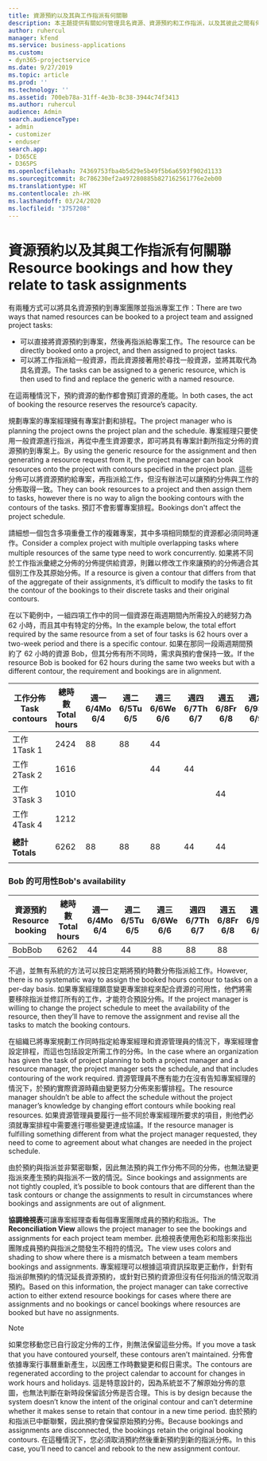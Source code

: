 ```yaml
---
title: 資源預約以及其與工作指派有何關聯
description: 本主題提供有關如何管理具名資源、資源預約和工作指派，以及其彼此之間有何關聯的資訊。
author: ruhercul
manager: kfend
ms.service: business-applications
ms.custom:
- dyn365-projectservice
ms.date: 9/27/2019
ms.topic: article
ms.prod: ''
ms.technology: ''
ms.assetid: 700eb78a-31ff-4e3b-8c38-3944c74f3413
ms.author: ruhercul
audience: Admin
search.audienceType:
- admin
- customizer
- enduser
search.app:
- D365CE
- D365PS
ms.openlocfilehash: 74369753fba4b5d29e5b49f5b6a6593f902d1133
ms.sourcegitcommit: 8c786230ef2a497280885b827162561776e2eb00
ms.translationtype: HT
ms.contentlocale: zh-HK
ms.lasthandoff: 03/24/2020
ms.locfileid: "3757208"
---
```

# <a name="resource-bookings-and-how-they-relate-to-task-assignments"></a><span data-ttu-id="6beca-103">資源預約以及其與工作指派有何關聯</span><span class="sxs-lookup"><span data-stu-id="6beca-103">Resource bookings and how they relate to task assignments</span></span>


<span data-ttu-id="6beca-104">有兩種方式可以將具名資源預約到專案團隊並指派專案工作：</span><span class="sxs-lookup"><span data-stu-id="6beca-104">There are two ways that named resources can be booked to a project team and assigned project tasks:</span></span>

- <span data-ttu-id="6beca-105">可以直接將資源預約到專案，然後再指派給專案工作。</span><span class="sxs-lookup"><span data-stu-id="6beca-105">The resource can be directly booked onto a project, and then assigned to project tasks.</span></span>
- <span data-ttu-id="6beca-106">可以將工作指派給一般資源，而此資源接著用於尋找一般資源，並將其取代為具名資源。</span><span class="sxs-lookup"><span data-stu-id="6beca-106">The tasks can be assigned to a generic resource, which is then used to find and replace the generic with a named resource.</span></span> 

<span data-ttu-id="6beca-107">在這兩種情況下，預約資源的動作都會預訂資源的產能。</span><span class="sxs-lookup"><span data-stu-id="6beca-107">In both cases, the act of booking the resource reserves the resource’s capacity.</span></span>

<span data-ttu-id="6beca-108">規劃專案的專案經理擁有專案計劃和排程。</span><span class="sxs-lookup"><span data-stu-id="6beca-108">The project manager who is planning the project owns the project plan and the schedule.</span></span> <span data-ttu-id="6beca-109">專案經理只要使用一般資源進行指派，再從中產生資源要求，即可將具有專案計劃所指定分佈的資源預約到專案上。</span><span class="sxs-lookup"><span data-stu-id="6beca-109">By using the generic resource for the assignment and then generating a resource request from it, the project manager can book resources onto the project with contours specified in the project plan.</span></span> <span data-ttu-id="6beca-110">這些分佈可以將資源預約給專案，再指派給工作，但沒有辦法可以讓預約分佈與工作的分佈取得一致。</span><span class="sxs-lookup"><span data-stu-id="6beca-110">They can book resources to a project and then assign them to tasks, however there is no way to align the booking contours with the contours of the tasks.</span></span> <span data-ttu-id="6beca-111">預訂不會影響專案排程。</span><span class="sxs-lookup"><span data-stu-id="6beca-111">Bookings don't affect the project schedule.</span></span>

<span data-ttu-id="6beca-112">請細想一個包含多項重疊工作的複雜專案，其中多項相同類型的資源都必須同時運作。</span><span class="sxs-lookup"><span data-stu-id="6beca-112">Consider a complex project with multiple overlapping tasks where multiple resources of the same type need to work concurrently.</span></span> <span data-ttu-id="6beca-113">如果將不同於工作指派彙總之分佈的分佈提供給資源，則難以修改工作來讓預約的分佈適合其個別工作及其原始分佈。</span><span class="sxs-lookup"><span data-stu-id="6beca-113">If a resource is given a contour that differs from that of the aggregate of their assignments, it’s difficult to modify the tasks to fit the contour of the bookings to their discrete tasks and their original contours.</span></span>

<span data-ttu-id="6beca-114">在以下範例中，一組四項工作中的同一個資源在兩週期間內所需投入的總努力為 62 小時，而且其中有特定的分佈。</span><span class="sxs-lookup"><span data-stu-id="6beca-114">In the example below, the total effort required by the same resource from a set of four tasks is 62 hours over a two-week period and there is a specific contour.</span></span> <span data-ttu-id="6beca-115">如果在那同一段兩週期間預約了 62 小時的資源 Bob，但其分佈有所不同時，需求與預約會保持一致。</span><span class="sxs-lookup"><span data-stu-id="6beca-115">If the resource Bob is booked for 62 hours during the same two weeks but with a different contour, the requirement and bookings are in alignment.</span></span>

| <span data-ttu-id="6beca-116">**工作分佈**</span><span class="sxs-lookup"><span data-stu-id="6beca-116">**Task contours**</span></span>    | <span data-ttu-id="6beca-117">**總時數**</span><span class="sxs-lookup"><span data-stu-id="6beca-117">**Total hours**</span></span> | <span data-ttu-id="6beca-118">週一 6/4</span><span class="sxs-lookup"><span data-stu-id="6beca-118">Mo 6/4</span></span> | <span data-ttu-id="6beca-119">週二 6/5</span><span class="sxs-lookup"><span data-stu-id="6beca-119">Tu 6/5</span></span> | <span data-ttu-id="6beca-120">週三 6/6</span><span class="sxs-lookup"><span data-stu-id="6beca-120">We 6/6</span></span> | <span data-ttu-id="6beca-121">週四 6/7</span><span class="sxs-lookup"><span data-stu-id="6beca-121">Th 6/7</span></span> | <span data-ttu-id="6beca-122">週五 6/8</span><span class="sxs-lookup"><span data-stu-id="6beca-122">Fr 6/8</span></span> | <span data-ttu-id="6beca-123">週六 6/9</span><span class="sxs-lookup"><span data-stu-id="6beca-123">Sa 6/9</span></span> | <span data-ttu-id="6beca-124">週日 6/10</span><span class="sxs-lookup"><span data-stu-id="6beca-124">Su 6/10</span></span> | <span data-ttu-id="6beca-125">週一 6/11</span><span class="sxs-lookup"><span data-stu-id="6beca-125">Mo 6/11</span></span> | <span data-ttu-id="6beca-126">週二 6/12</span><span class="sxs-lookup"><span data-stu-id="6beca-126">Tu 6/12</span></span> | <span data-ttu-id="6beca-127">週三 6/13</span><span class="sxs-lookup"><span data-stu-id="6beca-127">We 6/13</span></span> | <span data-ttu-id="6beca-128">週四 6/14</span><span class="sxs-lookup"><span data-stu-id="6beca-128">Th 6/14</span></span> | <span data-ttu-id="6beca-129">週五 6/15</span><span class="sxs-lookup"><span data-stu-id="6beca-129">Fr 6/15</span></span> |
|----------------------|-----------------|--------|--------|--------|--------|--------|--------|---------|---------|---------|---------|---------|---------|
| <span data-ttu-id="6beca-130">工作 1</span><span class="sxs-lookup"><span data-stu-id="6beca-130">Task 1</span></span>               | <span data-ttu-id="6beca-131">24</span><span class="sxs-lookup"><span data-stu-id="6beca-131">24</span></span>              | <span data-ttu-id="6beca-132">8</span><span class="sxs-lookup"><span data-stu-id="6beca-132">8</span></span>      | <span data-ttu-id="6beca-133">8</span><span class="sxs-lookup"><span data-stu-id="6beca-133">8</span></span>      | <span data-ttu-id="6beca-134">4</span><span class="sxs-lookup"><span data-stu-id="6beca-134">4</span></span>      |        |        |        |         |         |         | <span data-ttu-id="6beca-135">4</span><span class="sxs-lookup"><span data-stu-id="6beca-135">4</span></span>       |         |         |
| <span data-ttu-id="6beca-136">工作 2</span><span class="sxs-lookup"><span data-stu-id="6beca-136">Task 2</span></span>               | <span data-ttu-id="6beca-137">16</span><span class="sxs-lookup"><span data-stu-id="6beca-137">16</span></span>              |        |        | <span data-ttu-id="6beca-138">4</span><span class="sxs-lookup"><span data-stu-id="6beca-138">4</span></span>      | <span data-ttu-id="6beca-139">4</span><span class="sxs-lookup"><span data-stu-id="6beca-139">4</span></span>      |        |        |         | <span data-ttu-id="6beca-140">8</span><span class="sxs-lookup"><span data-stu-id="6beca-140">8</span></span>       |         |         |         |         |
| <span data-ttu-id="6beca-141">工作 3</span><span class="sxs-lookup"><span data-stu-id="6beca-141">Task 3</span></span>               | <span data-ttu-id="6beca-142">10</span><span class="sxs-lookup"><span data-stu-id="6beca-142">10</span></span>              |        |        |        |        | <span data-ttu-id="6beca-143">4</span><span class="sxs-lookup"><span data-stu-id="6beca-143">4</span></span>      |        |         |         | <span data-ttu-id="6beca-144">4</span><span class="sxs-lookup"><span data-stu-id="6beca-144">4</span></span>       |         | <span data-ttu-id="6beca-145">2</span><span class="sxs-lookup"><span data-stu-id="6beca-145">2</span></span>       |         |
| <span data-ttu-id="6beca-146">工作 4</span><span class="sxs-lookup"><span data-stu-id="6beca-146">Task 4</span></span>               | <span data-ttu-id="6beca-147">12</span><span class="sxs-lookup"><span data-stu-id="6beca-147">12</span></span>              |        |        |        |        |        |        |         |         |         | <span data-ttu-id="6beca-148">4</span><span class="sxs-lookup"><span data-stu-id="6beca-148">4</span></span>       |         | <span data-ttu-id="6beca-149">8</span><span class="sxs-lookup"><span data-stu-id="6beca-149">8</span></span>       |
|                      |                 |        |        |        |        |        |        |         |         |         |         |         |         |
| <span data-ttu-id="6beca-150">**總計**</span><span class="sxs-lookup"><span data-stu-id="6beca-150">**Totals**</span></span>           | <span data-ttu-id="6beca-151">62</span><span class="sxs-lookup"><span data-stu-id="6beca-151">62</span></span>              | <span data-ttu-id="6beca-152">8</span><span class="sxs-lookup"><span data-stu-id="6beca-152">8</span></span>      | <span data-ttu-id="6beca-153">8</span><span class="sxs-lookup"><span data-stu-id="6beca-153">8</span></span>      | <span data-ttu-id="6beca-154">8</span><span class="sxs-lookup"><span data-stu-id="6beca-154">8</span></span>      | <span data-ttu-id="6beca-155">4</span><span class="sxs-lookup"><span data-stu-id="6beca-155">4</span></span>      | <span data-ttu-id="6beca-156">4</span><span class="sxs-lookup"><span data-stu-id="6beca-156">4</span></span>      |        |         | <span data-ttu-id="6beca-157">8</span><span class="sxs-lookup"><span data-stu-id="6beca-157">8</span></span>       | <span data-ttu-id="6beca-158">4</span><span class="sxs-lookup"><span data-stu-id="6beca-158">4</span></span>       | <span data-ttu-id="6beca-159">8</span><span class="sxs-lookup"><span data-stu-id="6beca-159">8</span></span>       | <span data-ttu-id="6beca-160">2</span><span class="sxs-lookup"><span data-stu-id="6beca-160">2</span></span>       | <span data-ttu-id="6beca-161">8</span><span class="sxs-lookup"><span data-stu-id="6beca-161">8</span></span>       |
|                      |                 |        |        |        |        |        |        |         |         |         |         |

### <a name="bobs-availability"></a><span data-ttu-id="6beca-162">Bob 的可用性</span><span class="sxs-lookup"><span data-stu-id="6beca-162">Bob's availability</span></span>
| <span data-ttu-id="6beca-163">**資源預約**</span><span class="sxs-lookup"><span data-stu-id="6beca-163">**Resource   booking**</span></span> | <span data-ttu-id="6beca-164">**總時數**</span><span class="sxs-lookup"><span data-stu-id="6beca-164">**Total hours**</span></span> | <span data-ttu-id="6beca-165">週一 6/4</span><span class="sxs-lookup"><span data-stu-id="6beca-165">Mo 6/4</span></span> | <span data-ttu-id="6beca-166">週二 6/5</span><span class="sxs-lookup"><span data-stu-id="6beca-166">Tu 6/5</span></span> | <span data-ttu-id="6beca-167">週三 6/6</span><span class="sxs-lookup"><span data-stu-id="6beca-167">We 6/6</span></span> | <span data-ttu-id="6beca-168">週四 6/7</span><span class="sxs-lookup"><span data-stu-id="6beca-168">Th 6/7</span></span> | <span data-ttu-id="6beca-169">週五 6/8</span><span class="sxs-lookup"><span data-stu-id="6beca-169">Fr 6/8</span></span> | <span data-ttu-id="6beca-170">週六 6/9</span><span class="sxs-lookup"><span data-stu-id="6beca-170">Sa 6/9</span></span> | <span data-ttu-id="6beca-171">週日 6/10</span><span class="sxs-lookup"><span data-stu-id="6beca-171">Su 6/10</span></span> | <span data-ttu-id="6beca-172">週一 6/11</span><span class="sxs-lookup"><span data-stu-id="6beca-172">Mo 6/11</span></span> | <span data-ttu-id="6beca-173">週二 6/12</span><span class="sxs-lookup"><span data-stu-id="6beca-173">Tu 6/12</span></span> | <span data-ttu-id="6beca-174">週三 6/13</span><span class="sxs-lookup"><span data-stu-id="6beca-174">We 6/13</span></span> | <span data-ttu-id="6beca-175">週四 6/14</span><span class="sxs-lookup"><span data-stu-id="6beca-175">Th 6/14</span></span> | <span data-ttu-id="6beca-176">週五 6/15</span><span class="sxs-lookup"><span data-stu-id="6beca-176">Fr 6/15</span></span> |
|------------------------|-----------------|--------|--------|--------|--------|--------|--------|---------|---------|---------|---------|---------|---------|
| <span data-ttu-id="6beca-177">Bob</span><span class="sxs-lookup"><span data-stu-id="6beca-177">Bob</span></span>                    | <span data-ttu-id="6beca-178">62</span><span class="sxs-lookup"><span data-stu-id="6beca-178">62</span></span>              | <span data-ttu-id="6beca-179">4</span><span class="sxs-lookup"><span data-stu-id="6beca-179">4</span></span>      | <span data-ttu-id="6beca-180">4</span><span class="sxs-lookup"><span data-stu-id="6beca-180">4</span></span>      | <span data-ttu-id="6beca-181">8</span><span class="sxs-lookup"><span data-stu-id="6beca-181">8</span></span>      | <span data-ttu-id="6beca-182">8</span><span class="sxs-lookup"><span data-stu-id="6beca-182">8</span></span>      | <span data-ttu-id="6beca-183">8</span><span class="sxs-lookup"><span data-stu-id="6beca-183">8</span></span>      |        |         | <span data-ttu-id="6beca-184">4</span><span class="sxs-lookup"><span data-stu-id="6beca-184">4</span></span>       | <span data-ttu-id="6beca-185">4</span><span class="sxs-lookup"><span data-stu-id="6beca-185">4</span></span>       | <span data-ttu-id="6beca-186">8</span><span class="sxs-lookup"><span data-stu-id="6beca-186">8</span></span>       | <span data-ttu-id="6beca-187">8</span><span class="sxs-lookup"><span data-stu-id="6beca-187">8</span></span>       | <span data-ttu-id="6beca-188">6</span><span class="sxs-lookup"><span data-stu-id="6beca-188">6</span></span>       |

<span data-ttu-id="6beca-189">不過，並無有系統的方法可以按日定期將預約時數分佈指派給工作。</span><span class="sxs-lookup"><span data-stu-id="6beca-189">However, there is no systematic way to assign the booked hours contour to tasks on a per-day basis.</span></span> <span data-ttu-id="6beca-190">如果專案經理願意變更專案排程來配合資源的可用性，他們將需要移除指派並修訂所有的工作，才能符合預設分佈。</span><span class="sxs-lookup"><span data-stu-id="6beca-190">If the project manager is willing to change the project schedule to meet the availability of the resource, then they’ll have to remove the assignment and revise all the tasks to match the booking contours.</span></span>

<span data-ttu-id="6beca-191">在組織已將專案規劃工作同時指定給專案經理和資源管理員的情況下，專案經理會設定排程，而這也包括設定所需工作的分佈。</span><span class="sxs-lookup"><span data-stu-id="6beca-191">In the case where an organization has given the task of project planning to both a project manager and a resource manager, the project manager sets the schedule, and that includes contouring of the work required.</span></span> <span data-ttu-id="6beca-192">資源管理員不應有能力在沒有告知專案經理的情況下，於預約實際資源時藉由變更努力分佈來影響排程。</span><span class="sxs-lookup"><span data-stu-id="6beca-192">The resource manager shouldn’t be able to affect the schedule without the project manager’s knowledge by changing effort contours while booking real resources.</span></span> <span data-ttu-id="6beca-193">如果資源管理員要履行一些不同於專案經理所要求的項目，則他們必須就專案排程中需要進行哪些變更達成協議。</span><span class="sxs-lookup"><span data-stu-id="6beca-193">If the resource manager is fulfilling something different from what the project manager requested, they need to come to agreement about what changes are needed in the project schedule.</span></span>

<span data-ttu-id="6beca-194">由於預約與指派並非緊密聯繫，因此無法預約與工作分佈不同的分佈，也無法變更指派來產生預約與指派不一致的情況。</span><span class="sxs-lookup"><span data-stu-id="6beca-194">Since bookings and assignments are not tightly coupled, it’s possible to book contours that are different than the task contours or change the assignments to result in circumstances where bookings and assignments are out of alignment.</span></span>

<span data-ttu-id="6beca-195">**協調檢視表**可讓專案經理查看每個專案團隊成員的預約和指派。</span><span class="sxs-lookup"><span data-stu-id="6beca-195">The **Reconciliation View** allows the project manager to see the bookings and assignments for each project team member.</span></span> <span data-ttu-id="6beca-196">此檢視表使用色彩和陰影來指出團隊成員預約與指派之間發生不相符的情況。</span><span class="sxs-lookup"><span data-stu-id="6beca-196">The view uses colors and shading to show where there is a mismatch between a team members bookings and assignments.</span></span> <span data-ttu-id="6beca-197">專案經理可以根據這項資訊採取更正動作，針對有指派卻無預約的情況延長資源預約，或針對已預約資源但沒有任何指派的情況取消預約。</span><span class="sxs-lookup"><span data-stu-id="6beca-197">Based on this information, the project manager can take corrective action to either extend resource bookings for cases where there are assignments and no bookings or cancel bookings where resources are booked but have no assignments.</span></span>

> [!NOTE]
> <span data-ttu-id="6beca-198">如果您移動您已自行設定分佈的工作，則無法保留這些分佈。</span><span class="sxs-lookup"><span data-stu-id="6beca-198">If you move a task that you have contoured yourself, these contours aren’t maintained.</span></span> <span data-ttu-id="6beca-199">分佈會依據專案行事曆重新產生，以因應工作時數變更和假日需求。</span><span class="sxs-lookup"><span data-stu-id="6beca-199">The contours are regenerated according to the project calendar to account for changes in work hours and holidays.</span></span> <span data-ttu-id="6beca-200">這是特意設計的，因為系統並不了解原始分佈的意圖，也無法判斷在新時段保留該分佈是否合理。</span><span class="sxs-lookup"><span data-stu-id="6beca-200">This is by design because the system doesn’t know the intent of the original contour and can’t determine whether it makes sense to retain that contour in a new time period.</span></span> <span data-ttu-id="6beca-201">由於預約和指派已中斷聯繫，因此預約會保留原始預約分佈。</span><span class="sxs-lookup"><span data-stu-id="6beca-201">Because bookings and assignments are disconnected, the bookings retain the original booking contours.</span></span> <span data-ttu-id="6beca-202">在這種情況下，您必須取消預約然後重新預約到新的指派分佈。</span><span class="sxs-lookup"><span data-stu-id="6beca-202">In this case, you’ll need to cancel and rebook to the new assignment contour.</span></span>

